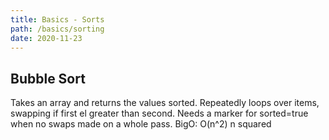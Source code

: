 ```yaml
---
title: Basics - Sorts
path: /basics/sorting
date: 2020-11-23
---
```


## Bubble Sort

Takes an array and returns the values sorted.
Repeatedly loops over items, swapping if first el greater than second.
Needs a marker for sorted=true when no swaps made on a whole pass.
BigO: O(n^2) n squared
